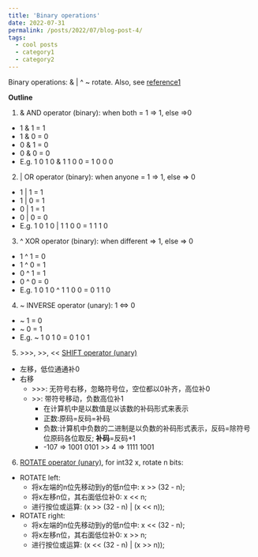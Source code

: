 ```yaml
---
title: 'Binary operations'
date: 2022-07-31
permalink: /posts/2022/07/blog-post-4/
tags:
  - cool posts
  - category1
  - category2
---
```


Binary operations: & \| ^ ~ rotate. Also, see [reference1](https://blog.csdn.net/weixin_45027171/article/details/113386796)

<b>Outline</b>
1. & AND operator (binary): when both = 1 =\> 1, else =\>0
  * 1 & 1 = 1
  * 1 & 0 = 0
  * 0 & 1 = 0
  * 0 & 0 = 0
  * E.g. 1 0 1 0 & 1 1 0 0 = 1 0 0 0
2. \| OR operator (binary): when anyone = 1 =\> 1, else =\> 0
  * 1 \| 1 = 1
  * 1 \| 0 = 1
  * 0 \| 1 = 1
  * 0 \| 0 = 0
  * E.g. 1 0 1 0 \| 1 1 0 0 = 1 1 1 0
3. ^ XOR operator (binary): when different =\> 1, else =\> 0
  * 1 ^ 1 = 0
  * 1 ^ 0 = 1
  * 0 ^ 1 = 1
  * 0 ^ 0 = 0
  * E.g. 1 0 1 0 ^ 1 1 0 0 = 0 1 1 0
4. ~ INVERSE operator (unary): 1 \<=\> 0
  * ~ 1 = 0
  * ~ 0 = 1
  * E.g. ~ 1 0 1 0 = 0 1 0 1
5. \>\>\>, \>\>, \<\< [SHIFT operator (unary)](https://blog.csdn.net/u014419806/article/details/114850031)
  * 左移，低位通通补0
  * 右移
    - \>\>\>: 无符号右移，忽略符号位，空位都以0补齐，高位补0
    - \>\>: 带符号移动，负数高位补1
      - 在计算机中是以数值是以该数的补码形式来表示
      - 正数:原码=反码=补码
      - 负数:计算机中负数的二进制是以负数的补码形式表示，反码=除符号位原码各位取反; <b>补码</b>=反码+1
      - -107 =\> 1001 0101 \>\> 4 =\> 1111 1001
6. [ROTATE operator (unary)](https://blog.csdn.net/LiuBo_01/article/details/80149708), for int32 x, rotate n bits:
  * ROTATE left:
    * 将x左端的n位先移动到y的低n位中: x \>\> (32 - n);
    * 将x左移n位，其右面低位补0: x \<\< n;
    * 进行按位或运算: (x \>\> (32 - n) \| (x \<\< n));
  * ROTATE right:
    * 将x左端的n位先移动到y的低n位中: x \<\< (32 - n);
    * 将x左移n位，其右面低位补0: x \>\> n;
    * 进行按位或运算: (x \<\< (32 - n) \| (x \>\> n));
